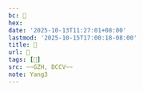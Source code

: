 ```yaml
---
bc: 𩡧
hex:
date: '2025-10-13T11:27:01+08:00'
lastmod: '2025-10-15T17:00:18-08:00'
title: 󰔾
url: 󰔾
tags: [𩡧]
src: ~~GZH, DCCV~~
note: Yang3
---
```


